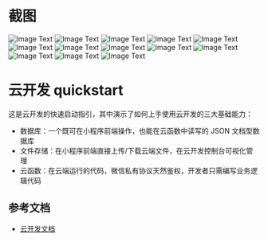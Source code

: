 # 截图
![Image Text](https://github.com/wilphy/hxbbd/blob/master/miniprogram/images/screenshot/hxbbd-index.png)
![Image Text](https://github.com/wilphy/hxbbd/blob/master/miniprogram/images/screenshot/hxbbd-blog.png)
![Image Text](https://github.com/wilphy/hxbbd/blob/master/miniprogram/images/screenshot/hxbbd-my.png)
![Image Text](https://github.com/wilphy/hxbbd/blob/master/miniprogram/images/screenshot/hxbbd-playlist.png)
![Image Text](https://github.com/wilphy/hxbbd/blob/master/miniprogram/images/screenshot/hxbbd-playing.png)
![Image Text](https://github.com/wilphy/hxbbd/blob/master/miniprogram/images/screenshot/hxbbd-lyric.png)
![Image Text](https://github.com/wilphy/hxbbd/blob/master/miniprogram/images/screenshot/hxbbd-lastPlay.png)
![Image Text](https://github.com/wilphy/hxbbd/blob/master/miniprogram/images/screenshot/hxbbd-search.png)
![Image Text](https://github.com/wilphy/hxbbd/blob/master/miniprogram/images/screenshot/hxbbd-Authorize.png)
![Image Text](https://github.com/wilphy/hxbbd/blob/master/miniprogram/images/screenshot/hxbbd-Authorizing.png)
![Image Text](https://github.com/wilphy/hxbbd/blob/master/miniprogram/images/screenshot/hxbbd-edit.png)
![Image Text](https://github.com/wilphy/hxbbd/blob/master/miniprogram/images/screenshot/hxbbd-modal.png)
![Image Text](https://github.com/wilphy/hxbbd/blob/master/miniprogram/images/screenshot/hxbbd-mySend.png)

# 云开发 quickstart

这是云开发的快速启动指引，其中演示了如何上手使用云开发的三大基础能力：

- 数据库：一个既可在小程序前端操作，也能在云函数中读写的 JSON 文档型数据库
- 文件存储：在小程序前端直接上传/下载云端文件，在云开发控制台可视化管理
- 云函数：在云端运行的代码，微信私有协议天然鉴权，开发者只需编写业务逻辑代码

## 参考文档

- [云开发文档](https://developers.weixin.qq.com/miniprogram/dev/wxcloud/basis/getting-started.html)

